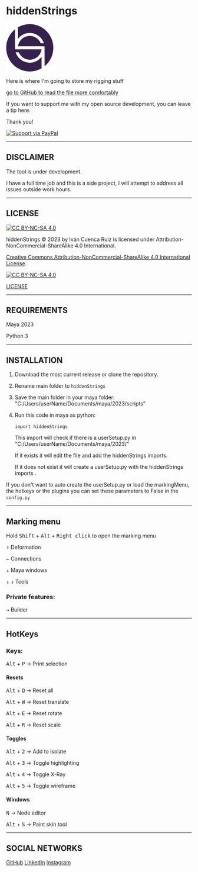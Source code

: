 # hiddenStrings #

<img alt="icon of the hiddenStrings project" height="128" src="/icons/hiddenStrings.png" width="128"/>

Here is where I'm going to store my rigging stuff

[go to GitHub to read the file more comfortably](https://github.com/ivan-cuenca-rigging/hiddenStrings)

If you want to support me with my open source development, you can leave a tip here. 

Thank you!

[![Support via PayPal](https://img.shields.io/badge/Donate-PayPal.Me-orange)](https://www.paypal.me/IvanCuencaRigging/)

--------------------------------------------

## DISCLAIMER ##

The tool is under development.

I have a full time job and this is a side project, I will attempt to address all issues outside work hours.

--------------------------------------------

## LICENSE ##

[cc-by-nc-sa]: http://creativecommons.org/licenses/by-nc-sa/4.0/
[cc-by-nc-sa-image]: https://licensebuttons.net/l/by-nc-sa/4.0/88x31.png
[cc-by-nc-sa-shield]: https://img.shields.io/badge/License-CC%20BY--NC--SA%204.0-lightgrey.svg

[![CC BY-NC-SA 4.0][cc-by-nc-sa-shield]][cc-by-nc-sa]

hiddenStrings © 2023 by Iván Cuenca Ruiz is licensed under Attribution-NonCommercial-ShareAlike 4.0 International. 

[Creative Commons Attribution-NonCommercial-ShareAlike 4.0 International License][cc-by-nc-sa].

[![CC BY-NC-SA 4.0][cc-by-nc-sa-image]][cc-by-nc-sa]

[LICENSE](https://github.com/ivan-cuenca-rigging/hiddenStrings/blob/main/LICENSE.md)

--------------------------------------------

## REQUIREMENTS ##

Maya 2023 

Python 3

--------------------------------------------

## INSTALLATION ##

1. Download the most current release or clone the repository. 

2. Rename main folder to `hiddenStrings`

3. Save the main folder in your maya folder:
   "C:/Users/userName/Documents/maya/2023/scripts"

4. Run this code in maya as python:

       import hiddenStrings

   This import will check if there is a userSetup.py in "C:/Users/userName/Documents/maya/2023/"

   If it exists it will edit the file and add the hiddenStrings imports.

   If it does not exist it will create a userSetup.py with the hiddenStrings imports .

If you don't want to auto create the userSetup.py or load the markingMenu, the hotkeys or the plugins you can set these
parameters to False in the `config.py`

--------------------------------------------

## Marking menu ##

Hold <kbd>Shift</kbd> + <kbd>Alt</kbd> + <kbd>Right click</kbd> to open the marking menu

<kbd>&uarr;</kbd> Deformation

<kbd>&larr;</kbd> Connections

<kbd>&darr;</kbd> Maya windows

<kbd>&darr;</kbd> <kbd>&darr;</kbd> Tools

### Private features: ###

<kbd>&rarr;</kbd> Builder

--------------------------------------------

## HotKeys ##

### Keys: ###

<kbd>Alt</kbd> + <kbd>P</kbd> &rarr; Print selection

#### Resets ####

<kbd>Alt</kbd> + <kbd>Q</kbd> &rarr; Reset all

<kbd>Alt</kbd> + <kbd>W</kbd> &rarr; Reset translate

<kbd>Alt</kbd> + <kbd>E</kbd> &rarr; Reset rotate

<kbd>Alt</kbd> + <kbd>R</kbd> &rarr; Reset scale

#### Toggles ####

<kbd>Alt</kbd> + <kbd>2</kbd> &rarr; Add to isolate

<kbd>Alt</kbd> + <kbd>3</kbd> &rarr; Toggle highlighting

<kbd>Alt</kbd> + <kbd>4</kbd> &rarr; Toggle X-Ray

<kbd>Alt</kbd> + <kbd>5</kbd> &rarr; Toggle wireframe

#### Windows ####

<kbd>N</kbd> &rarr; Node editor

<kbd>Alt</kbd> + <kbd>S</kbd> &rarr; Paint skin tool

--------------------------------------------

## SOCIAL NETWORKS ##
[GitHub](https://github.com/ivan-cuenca-rigging/)
[LinkedIn](https://www.linkedin.com/in/ivan-cuenca-ruiz/)
[Instagram](https://www.instagram.com/ivan_cuenca_rigging/)
